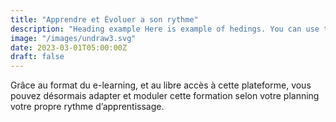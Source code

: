 ```yaml
---
title: "Apprendre et Évoluer a son rythme"
description: "Heading example Here is example of hedings. You can use this heading by following markdownify rules."
image: "/images/undraw3.svg"
date: 2023-03-01T05:00:00Z
draft: false
---
```


Grâce au format du e-learning, et au libre accès à cette plateforme, vous pouvez désormais adapter et moduler cette formation selon votre planning votre propre rythme d’apprentissage.